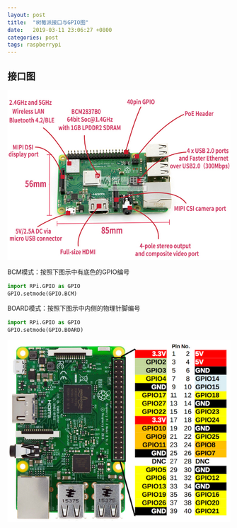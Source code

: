 ```yaml
---
layout: post
title:  "树莓派接口与GPIO图"
date:   2019-03-11 23:06:27 +0800
categories: post
tags: raspberrypi
---
```


## 接口图

![raspberrypi_3b_plus.jpg](/assets/RaspberryPi/raspberrypi_3b_plus.jpg)

BCM模式：按照下图示中有底色的GPIO编号

``` python
import RPi.GPIO as GPIO
GPIO.setmode(GPIO.BCM)
```

BOARD模式：按照下图示中内侧的物理针脚编号

``` python
import RPi.GPIO as GPIO
GPIO.setmode(GPIO.BOARD)
```

![raspberrypi_gpio.jpg](/assets/RaspberryPi/raspberrypi_gpio.jpg)